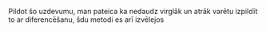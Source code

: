 Pildot šo uzdevumu, man pateica ka nedaudz virglāk un atrāk varētu izpildīt to ar diferencēšanu, šdu metodi es arī izvēlejos
